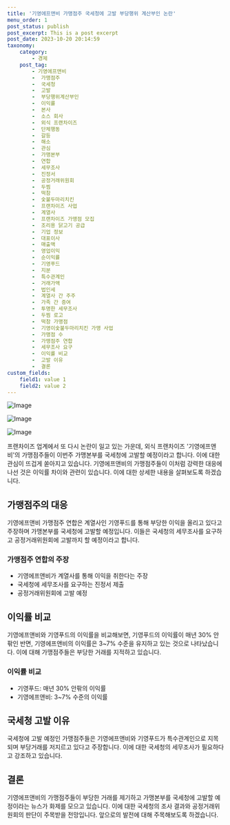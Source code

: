 ```yaml
---
title: '기영에프앤비 가맹점주 국세청에 고발 부당행위 계산부인 논란'
menu_order: 1
post_status: publish
post_excerpt: This is a post excerpt
post_date: 2023-10-20 20:14:59
taxonomy:
    category:
        - 경제
    post_tag:
        - 기영에프앤비
        -  가맹점주
        -  국세청
        -  고발
        -  부당행위계산부인
        -  이익률
        -  본사
        -  소스 회사
        -  외식 프랜차이즈
        -  단체행동
        -  갈등
        -  해소
        -  관심
        -  가맹본부
        -  연합
        -  세무조사
        -  진정서
        -  공정거래위원회
        -  두찜
        -  떡참
        -  숯불두마리치킨
        -  프랜차이즈 사업
        -  계열사
        -  프랜차이즈 가맹점 모집
        -  조리용 닭고기 공급
        -  기업 정보
        -  대표이사
        -  매출액
        -  영업이익
        -  순이익률
        -  기영푸드
        -  지분
        -  특수관계인
        -  거래가액
        -  법인세
        -  계열사 간 주주
        -  가족 간 증여
        -  투명한 세무조사
        -  두찜 로고
        -  떡참 가맹점
        -  기영이숯불두마리치킨 가맹 사업
        -  가맹점 수
        -  가맹점주 연합
        -  세무조사 요구
        -  이익률 비교
        -  고발 이유
        -  결론
custom_fields:
    field1: value 1
    field2: value 2
---
```


![Image](https://imgnews.pstatic.net/image/031/2024/02/07/0000811065_001_20240207050103361.jpg?type=w647)

![Image](https://imgnews.pstatic.net/image/031/2024/02/07/0000811065_002_20240207050103383.jpg?type=w647)

![Image](https://imgnews.pstatic.net/image/031/2024/02/07/0000811065_003_20240207050103525.jpg?type=w647)


프랜차이즈 업계에서 또 다시 논란이 일고 있는 가운데, 외식 프랜차이즈 '기영에프앤비'의 가맹점주들이 이번주 가맹본부를 국세청에 고발할 예정이라고 합니다. 이에 대한 관심이 뜨겁게 쏟아지고 있습니다. 기영에프앤비의 가맹점주들이 이처럼 강력한 대응에 나선 것은 이익률 차이와 관련이 있습니다. 이에 대한 상세한 내용을 살펴보도록 하겠습니다.

## 가맹점주의 대응
기영에프앤비 가맹점주 연합은 계열사인 기영푸드를 통해 부당한 이익을 올리고 있다고 주장하며 가맹본부를 국세청에 고발할 예정입니다. 이들은 국세청의 세무조사를 요구하고 공정거래위원회에 고발까지 할 예정이라고 합니다.

### 가맹점주 연합의 주장
- 기영에프앤비가 계열사를 통해 이익을 취한다는 주장
- 국세청에 세무조사를 요구하는 진정서 제출
- 공정거래위원회에 고발 예정

## 이익률 비교
기영에프앤비와 기영푸드의 이익률을 비교해보면, 기영푸드의 이익률이 매년 30% 안팎인 반면, 기영에프앤비의 이익률은 3~7% 수준을 유지하고 있는 것으로 나타났습니다. 이에 대해 가맹점주들은 부당한 거래를 지적하고 있습니다.

### 이익률 비교
- 기영푸드: 매년 30% 안팎의 이익률
- 기영에프앤비: 3~7% 수준의 이익률

## 국세청 고발 이유
국세청에 고발 예정인 가맹점주들은 기영에프앤비와 기영푸드가 특수관계인으로 지목되며 부당거래를 저지르고 있다고 주장합니다. 이에 대한 국세청의 세무조사가 필요하다고 강조하고 있습니다.

## 결론
기영에프앤비의 가맹점주들이 부당한 거래를 제기하고 가맹본부를 국세청에 고발할 예정이라는 뉴스가 화제를 모으고 있습니다. 이에 대한 국세청의 조사 결과와 공정거래위원회의 판단이 주목받을 전망입니다. 앞으로의 발전에 대해 주목해보도록 하겠습니다.
